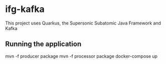 # ifg-kafka

This project uses Quarkus, the Supersonic Subatomic Java Framework and Kafka

## Running the application
mvn -f producer package
mvn -f processor package 
docker-compose up

